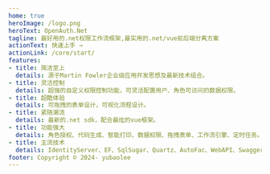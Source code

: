```yaml
---
home: true
heroImage: /logo.png
heroText: OpenAuth.Net
tagline: 最好用的.net权限工作流框架,最实用的.net/vue前后端分离方案
actionText: 快速上手 →
actionLink: /core/start/
features:
- title: 简洁至上
  details: 源于Martin Fowler企业级应用开发思想及最新技术组合。
- title: 灵活控制
  details: 超强的自定义权限控制功能，可灵活配置用户、角色可访问的数据权限。
- title: 超酷体验
  details: 可拖拽的表单设计，可视化流程设计。
- title: 紧随潮流
  details: 最新的.net sdk，配合最炫的vue框架。
- title: 功能强大
  details: 角色授权、代码生成、智能打印、数据权限、拖拽表单、工作流引擎、定时任务。
- title: 主流技术
  details: IdentityServer、EF、SqlSugar、Quartz、AutoFac、WebAPI、Swagger、Mock、NUnit、VUE2、VUE3、Element-ui、Element-plus。
footer: Copyright © 2024- yubaolee
---
```




